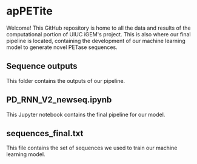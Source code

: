 # apPETite
Welcome! This GitHub repository is home to all the data and results of the computational portion of UIUC iGEM's project. This is also where our final pipeline is located, containing the development of our machine learning model to generate novel PETase sequences.

## Sequence outputs
This folder contains the outputs of our pipeline.

## PD_RNN_V2_newseq.ipynb
This Jupyter notebook contains the final pipeline for our model.

## sequences_final.txt
This file contains the set of sequences we used to train our machine learning model.
